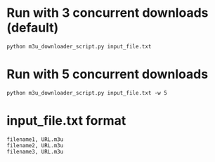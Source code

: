 # Run with 3 concurrent downloads (default)
`python m3u_downloader_script.py input_file.txt`

# Run with 5 concurrent downloads
`python m3u_downloader_script.py input_file.txt -w 5`


# input_file.txt format

```
filename1, URL.m3u
filename2, URL.m3u
filename3, URL.m3u
```